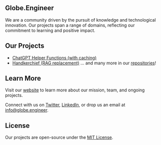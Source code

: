 ## Globe.Engineer 

We are a community driven by the pursuit of knowledge and technological innovation. Our projects span a range of domains, reflecting our commitment to learning and positive impact.

## Our Projects
- [ChatGPT Helper Functions (with caching)](https://github.com/Globe-Knowledge-Solutions/chatgpt)
- [Handkerchief (RAG replacement)](https://github.com/Globe-Knowledge-Solutions/handkerchief)
... and many more in our [repositories](https://github.com/Globe-Knowledge-Solutions)!

## Learn More
Visit our [website](https://globe.engineer/) to learn more about our mission, team, and ongoing projects.

Connect with us on [Twitter](https://twitter.com/your_handle), [LinkedIn](https://linkedin.com/your_company), or drop us an email at info@globe.engineer.

## License
Our projects are open-source under the [MIT License](LICENSE.md).
